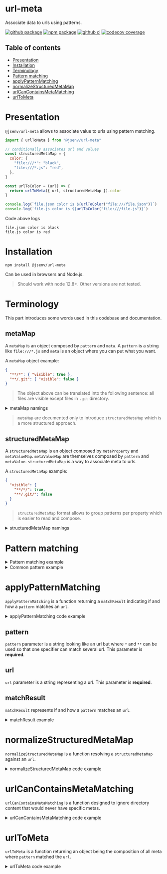 # url-meta

Associate data to urls using patterns.

[![github package](https://img.shields.io/github/package-json/v/jsenv/jsenv-url-meta.svg?logo=github&label=package)](https://github.com/jsenv/jsenv-url-meta/packages)
[![npm package](https://img.shields.io/npm/v/@jsenv/url-meta.svg?logo=npm&label=package)](https://www.npmjs.com/package/@jsenv/url-meta)
[![github ci](https://github.com/jsenv/jsenv-url-meta/workflows/ci/badge.svg)](https://github.com/jsenv/jsenv-url-meta/actions?workflow=ci)
[![codecov coverage](https://codecov.io/gh/jsenv/jsenv-url-meta/branch/master/graph/badge.svg)](https://codecov.io/gh/jsenv/jsenv-url-meta)

## Table of contents

- [Presentation](#Presentation)
- [Installation](#Installation)
- [Terminology](#Terminology)
- [Pattern matching](#pattern-matching)
- [applyPatternMatching](#applyPatternMatching)
- [normalizeStructuredMetaMap](#normalizeStructuredMetaMap)
- [urlCanContainsMetaMatching](#urlCanContainsMetaMatching)
- [urlToMeta](#urlToMeta)

# Presentation

`@jsenv/url-meta` allows to associate value to urls using pattern matching.

```js
import { urlToMeta } from "@jsenv/url-meta"

// conditionally associates url and values
const structuredMetaMap = {
  color: {
    "file:///*": "black",
    "file:///*.js": "red",
  },
}

const urlToColor = (url) => {
  return urlToMeta({ url, structuredMetaMap }).color
}

console.log(`file.json color is ${urlToColor("file:///file.json")}`)
console.log(`file.js color is ${urlToColor("file:///file.js")}`)
```

Code above logs

```console
file.json color is black
file.js color is red
```

# Installation

```console
npm install @jsenv/url-meta
```

Can be used in browsers and Node.js.

> Should work with node 12.8+. Other versions are not tested.

# Terminology

This part introduces some words used in this codebase and documentation.

## metaMap

A `metaMap` is an object composed by `pattern` and `meta`. A `pattern` is a string like `file:///*.js` and `meta` is an object where you can put what you want.

A `metaMap` object example:

```json
{
  "**/*": { "visible": true },
  "**/.git": { "visible": false }
}
```

> The object above can be translated into the following sentence: all files are visible except files in `.git` directory.

<details>
  <summary>metaMap namings</summary>

> Name of variables in the code below corresponds to terminology used in the codebase and documentation.

```js
const pattern = "**/*"
const meta = { visible: true }
const metaMap = {
  [pattern]: meta,
}
```

</details>

> `metaMap` are documented only to introduce `structuredMetaMap` which is a more structured approach.

## structuredMetaMap

A `structuredMetaMap` is an object composed by `metaProperty` and `metaValueMap`. `metaValueMap` are themselves composed by `pattern` and `metaValue`. `structuredMetaMap` is a way to associate meta to urls.

A `structuredMetaMap` example:

```json
{
  "visible": {
    "**/*/": true,
    "**/.git/": false
  }
}
```

> `structuredMetaMap` format allows to group patterns per property which is easier to read and compose.

<details>
  <summary>structuredMetaMap namings</summary>

> Name of variables in the code below corresponds to terminology used in the codebase and documentation.

```js
const pattern = "**/*/"
const metaProperty = "visible"
const metaValue = true
const metaValueMap = {
  [pattern]: metaValue,
}
const structuredMetaMap = {
  [metaProperty]: metaValueMap,
}
```

</details>

# Pattern matching

<details>
  <summary>Pattern matching example</summary>

Some example of pattern applied to `file:///whatever/file.js`

| pattern                     | matches |
| --------------------------- | ------- |
| `file:///whatever`          | false   |
| `file:///whatever/`         | true    |
| `file:///whatever/*.js`     | true    |
| `file:///whatever/**/*.js`  | true    |
| `file:///**/*.js`           | true    |
| `file:///whatever/file.js`  | true    |
| `file:///whatever/file.jsx` | false   |

</details>

<details>
  <summary>Common pattern example</summary>

| pattern            | Description                          |
| ------------------ | ------------------------------------ |
| `**/`              | Everything                           |
| `*/**/`            | Inside a directory                   |
| `**/.*/`           | Inside directory starting with a dot |
| `**/node_modules/` | Inside `node_modules` directory      |
| `**/*.map`         | Ending with `.map`                   |
| `**/*.test.*`      | Contains `test`                      |

> `**/` and `**/*` are equivalent

More examples that should be rarely used in practice:

| specifier | Description                   |
| --------- | ----------------------------- |
| `*/*`     | Inside a directory of depth 1 |

</details>

# applyPatternMatching

`applyPatternMatching` is a function returning a `matchResult` indicating if and how a `pattern` matches an `url`.

<details>
  <summary>applyPatternMatching code example</summary>

```js
import { applyPatternMatching } from "@jsenv/url-meta"

const matchResult = applyPatternMatching({
  pattern: "file:///**/*",
  url: "file://Users/directory/file.js",
})

matchResult.matched // true
```

— source code at [src/applyPatternMatching.js](./src/applyPatternMatching.js).

</details>

## pattern

`pattern` parameter is a string looking like an url but where `*` and `**` can be used so that one specifier can match several url. This parameter is **required**.

## url

`url` parameter is a string representing a url. This parameter is **required**.

## matchResult

`matchResult` represents if and how a `pattern` matches an `url`.

<details>
  <summary>matchResult example</summary>

```js
const fullMatch = applyPatternMatching({
  pattern: "file:///**/*",
  url: "file://Users/directory/file.js",
})
fullMatch // { matched: true, index: 31, patternIndex: 12 }
```

> fullMatch object indicates `pattern` fully matched `url`.

```js
const partialMatch = applyPatternMatching({
  pattern: "file:///*.js",
  url: "file:///file.jsx",
})
partialMatch // { matched: false, index: 14, patternIndex: 14 }
```

> partialMatch object indicates `pattern` matched `url` until comparing `url[14]` with `pattern[14]`.

</details>

# normalizeStructuredMetaMap

`normalizeStructuredMetaMap` is a function resolving a `structuredMetaMap` against an `url`.

<details>
  <summary>normalizeStructuredMetaMap code example</summary>

```js
import { normalizeStructuredMetaMap } from "@jsenv/url-meta"

const structuredMetaMapNormalized = normalizeStructuredMetaMap(
  {
    visible: {
      "**/*/": true,
      "**/.git/": false,
    },
  },
  "file:///Users/directory/",
)
console.log(JSON.stringify(structuredMetaMapNormalized, null, "  "))
```

```json
{
  "visible": {
    "file:///Users/directory/**/*/": true,
    "file:///Users/directory/**/.git/": false
  }
}
```

— source code at [src/normalizeStructuredMetaMap.js](./src/normalizeStructuredMetaMap.js).

</details>

# urlCanContainsMetaMatching

`urlCanContainsMetaMatching` is a function designed to ignore directory content that would never have specific metas.

<details>
  <summary>urlCanContainsMetaMatching code example</summary>

```js
import { urlCanContainsMetaMatching } from "@jsenv/url-meta"

const structuredMetaMap = {
  color: {
    "file:///**/*": "blue",
    "file:///**/node_modules/": "green",
  },
}

const firstUrlCanHaveFilesWithColorBlue = urlCanContainsMetaMatching({
  url: "file:///src/",
  specifierMetaMap,
  predicate: ({ color }) => color === "blue",
})
firstUrlCanHaveFilesWithColorBlue // true

const secondUrlCanHaveFileWithColorBlue = urlCanContainsMetaMatching({
  url: "file:///node_modules/src/",
  specifierMetaMap,
  predicate: ({ color }) => color === "blue",
})
secondUrlCanHaveFileWithColorBlue // false
```

— source code at [src/urlCanContainsMetaMatching.js](./src/urlCanContainsMetaMatching.js).

</details>

# urlToMeta

`urlToMeta` is a function returning an object being the composition of all meta where `pattern` matched the `url`.

<details>
  <summary>urlToMeta code example</summary>

```js
import { urlToMeta } from "@jsenv/url-meta"

const structuredMetaMap = {
  insideSrc: {
    "file:///src/": true,
  },
  extensionIsJs: {
    "file:///**/*.js": true,
  },
}

const urlA = "file:///src/file.js"
const urlB = "file:///src/file.json"

console.log(`${urlA}: ${JSON.stringify(urlToMeta({ url: urlA, specifierMetaMap }), null, "  ")}`)
console.log(`${urlB}: ${JSON.stringify(urlToMeta({ url: urlB, specifierMetaMap }), null, "  ")}`)
```

Console output

```console
file:///src/file.js: {
  "insideSrc": true,
  "extensionIsJs": true,
}
file:///src/file.json: {
  "insideSrc": true
}
```

— source code at [src/urlToMeta.js](./src/urlToMeta.js).

</details>
